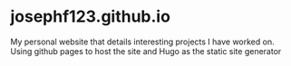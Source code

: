 # josephf123.github.io
My personal website that details interesting projects I have worked on. Using github pages to host the site and Hugo as the static site generator 
